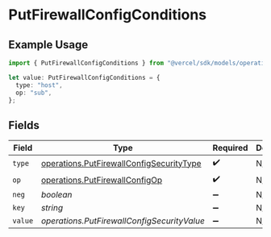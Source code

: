 # PutFirewallConfigConditions

## Example Usage

```typescript
import { PutFirewallConfigConditions } from "@vercel/sdk/models/operations/putfirewallconfig.js";

let value: PutFirewallConfigConditions = {
  type: "host",
  op: "sub",
};
```

## Fields

| Field                                                                                                | Type                                                                                                 | Required                                                                                             | Description                                                                                          |
| ---------------------------------------------------------------------------------------------------- | ---------------------------------------------------------------------------------------------------- | ---------------------------------------------------------------------------------------------------- | ---------------------------------------------------------------------------------------------------- |
| `type`                                                                                               | [operations.PutFirewallConfigSecurityType](../../models/operations/putfirewallconfigsecuritytype.md) | :heavy_check_mark:                                                                                   | N/A                                                                                                  |
| `op`                                                                                                 | [operations.PutFirewallConfigOp](../../models/operations/putfirewallconfigop.md)                     | :heavy_check_mark:                                                                                   | N/A                                                                                                  |
| `neg`                                                                                                | *boolean*                                                                                            | :heavy_minus_sign:                                                                                   | N/A                                                                                                  |
| `key`                                                                                                | *string*                                                                                             | :heavy_minus_sign:                                                                                   | N/A                                                                                                  |
| `value`                                                                                              | *operations.PutFirewallConfigSecurityValue*                                                          | :heavy_minus_sign:                                                                                   | N/A                                                                                                  |